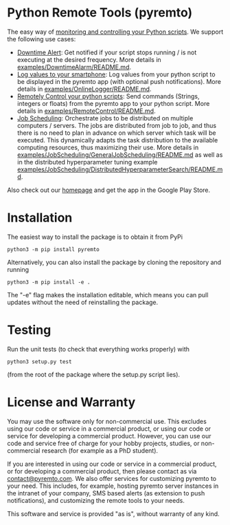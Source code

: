 # Python Remote Tools (pyremto)

The easy way of [monitoring and controlling your Python scripts](https://www.pyremto.com/). We support the following use cases:

- [Downtime Alert](https://www.pyremto.com/downtime-alerts): Get notified if your script stops running / is not executing at the desired frequency. More details in [examples/DowntimeAlarm/README.md](https://github.com/MatthiasKi/pyremto/tree/master/examples/DowntimeAlarm).
- [Log values to your smartphone](https://www.pyremto.com/logging-to-smartphone): Log values from your python script to be displayed in the pyremto app (with optional push notifications). More details in [examples/OnlineLogger/README.md](https://github.com/MatthiasKi/pyremto/tree/master/examples/OnlineLogger).
- [Remotely Control your python scripts](https://www.pyremto.com/remote-control): Send commands (Strings, integers or floats) from the pyremto app to your python script. More details in [examples/RemoteControl/README.md](https://github.com/MatthiasKi/pyremto/tree/master/examples/RemoteControl).
- [Job Scheduling](https://www.pyremto.com/job-scheduling): Orchestrate jobs to be distributed on multiple computers / servers. The jobs are distributed from job to job, and thus there is no need to plan in advance on which server which task will be executed. This dynamically adapts the task distribution to the available computing resources, thus maximizing their use. More details in [examples/JobScheduling/GeneralJobScheduling/README.md](https://github.com/MatthiasKi/pyremto/tree/master/examples/JobScheduling/GeneralJobScheduling) as well as in the distributed hyperparameter tuning example [examples/JobScheduling/DistributedHyperparameterSearch/README.md](https://github.com/MatthiasKi/pyremto/tree/master/examples/JobScheduling/DistributedHyperparameterSearch). 

Also check out our [homepage](https://www.pyremto.com) and get the app in the Google Play Store.

# Installation

The easiest way to install the package is to obtain it from PyPi

    python3 -m pip install pyremto

Alternatively, you can also install the package by cloning the repository and running

    python3 -m pip install -e .

The "-e" flag makes the installation editable, which means you can pull updates without the need of reinstalling the package.

# Testing

Run the unit tests (to check that everything works properly) with

    python3 setup.py test

(from the root of the package where the setup.py script lies).

# License and Warranty

You may use the software only for non-commercial use. This excludes using our code or service in a commercial product, or using our code or service for developing a commercial product. However, you can use our code and service free of charge for your hobby projects, studies, or non-commercial research (for example as a PhD student).

If you are interested in using our code or service in a commercial product, or for developing a commercial product, then please contact as via [contact@pyremto.com](mailto:contact@pyremto.com). We also offer services for customizing pyremto to your need. This includes, for example, hosting pyremto server instances in the intranet of your company, SMS based alerts (as extension to push notifications), and customizing the remote tools to your needs.

This software and service is provided "as is", without warranty of any kind.
